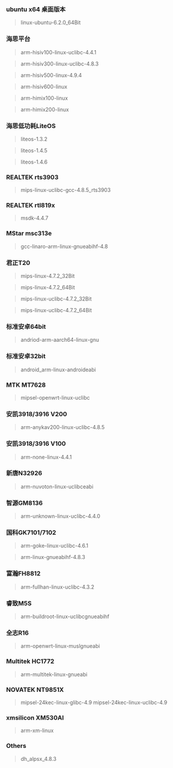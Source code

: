 ### ubuntu x64 桌面版本
> linux-ubuntu-6.2.0_64Bit

### 海思平台
> arm-hisiv100-linux-uclibc-4.4.1

> arm-hisiv300-linux-uclibc-4.8.3

> arm-hisiv500-linux-4.9.4

> arm-hisiv600-linux

> arm-himix100-linux

> arm-himix200-linux

### 海思低功耗LiteOS
> liteos-1.3.2

> liteos-1.4.5

> liteos-1.4.6

### REALTEK rts3903
> mips-linux-uclibc-gcc-4.8.5_rts3903

### REALTEK rtl819x
> msdk-4.4.7

### MStar msc313e
> gcc-linaro-arm-linux-gnueabihf-4.8

### 君正T20
> mips-linux-4.7.2_32Bit

> mips-linux-4.7.2_64Bit

> mips-linux-uclibc-4.7.2_32Bit

> mips-linux-uclibc-4.7.2_64Bit

### 标准安卓64bit
> andriod-arm-aarch64-linux-gnu

### 标准安卓32bit
> android_arm-linux-androideabi

### MTK MT7628
> mipsel-openwrt-linux-uclibc

### 安凯3918/3916 V200
> arm-anykav200-linux-uclibc-4.8.5

### 安凯3918/3916 V100
> arm-none-linux-4.4.1

### 新唐N32926
> arm-nuvoton-linux-uclibceabi

### 智源GM8136
> arm-unknown-linux-uclibc-4.4.0

### 国科GK7101/7102
> arm-goke-linux-uclibc-4.6.1

> arm-linux-gnueabihf-4.8.3

### 富瀚FH8812
> arm-fullhan-linux-uclibc-4.3.2

### 睿致M5S
> arm-buildroot-linux-uclibcgnueabihf

### 全志R16
> arm-openwrt-linux-muslgnueabi

### Multitek HC1772
> arm-multitek-linux-gnueabi

### NOVATEK NT9851X
> mipsel-24kec-linux-glibc-4.9
> mipsel-24kec-linux-uclibc-4.9

### xmsilicon XM530AI
> arm-xm-linux

### Others
> dh_alpsx_4.8.3
